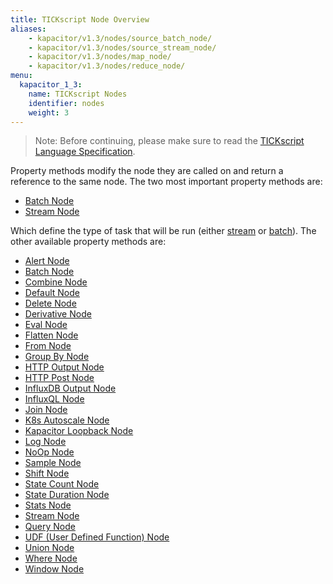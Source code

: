 ```yaml
---
title: TICKscript Node Overview
aliases:
    - kapacitor/v1.3/nodes/source_batch_node/
    - kapacitor/v1.3/nodes/source_stream_node/
    - kapacitor/v1.3/nodes/map_node/
    - kapacitor/v1.3/nodes/reduce_node/
menu:
  kapacitor_1_3:
    name: TICKscript Nodes
    identifier: nodes
    weight: 3
---
```


> Note: Before continuing, please make sure to read the
> [TICKscript Language Specification](/kapacitor/v1.3/tick/).

Property methods modify the node they are called on and return a
reference to the same node. The two most important property methods
are:

* [Batch Node](/kapacitor/v1.3/nodes/batch_node)
* [Stream Node](/kapacitor/v1.3/nodes/stream_node)

Which define the type of task that will be run (either
[stream](/kapacitor/v1.3/introduction/getting_started/#trigger-alert-from-stream-data)
or
[batch](/kapacitor/v1.3/introduction/getting_started/#trigger-alert-from-batch-data)). The
other available property methods are:

* [Alert Node](/kapacitor/v1.3/nodes/alert_node)
* [Batch Node](/kapacitor/v1.3/nodes/batch_node)
* [Combine Node](/kapacitor/v1.3/nodes/combine_node)
* [Default Node](/kapacitor/v1.3/nodes/default_node)
* [Delete Node](/kapacitor/v1.3/nodes/delete_node)
* [Derivative Node](/kapacitor/v1.3/nodes/derivative_node)
* [Eval Node](/kapacitor/v1.3/nodes/eval_node)
* [Flatten Node](/kapacitor/v1.3/nodes/flatten_node)
* [From Node](/kapacitor/v1.3/nodes/from_node)
* [Group By Node](/kapacitor/v1.3/nodes/group_by_node)
* [HTTP Output Node](/kapacitor/v1.3/nodes/http_out_node)
* [HTTP Post Node](/kapacitor/v1.3/nodes/http_post_node)
* [InfluxDB Output Node](/kapacitor/v1.3/nodes/influx_d_b_out_node)
* [InfluxQL Node](/kapacitor/v1.3/nodes/influx_q_l_node)
* [Join Node](/kapacitor/v1.3/nodes/join_node)
* [K8s Autoscale Node](/kapacitor/v1.3/nodes/k8s_autoscale_node)
* [Kapacitor Loopback Node](/kapacitor/v1.3/nodes/k8s_loopback_node)
* [Log Node](/kapacitor/v1.3/nodes/log_node)
* [NoOp Node](/kapacitor/v1.3/nodes/no_op_node)
* [Sample Node](/kapacitor/v1.3/nodes/sample_node)
* [Shift Node](/kapacitor/v1.3/nodes/shift_node)
* [State Count Node](/kapacitor/v1.3/nodes/state_count_node)
* [State Duration Node](/kapacitor/v1.3/nodes/state_duration_node)
* [Stats Node](/kapacitor/v1.3/nodes/stats_node)
* [Stream Node](/kapacitor/v1.3/nodes/stream_node)
* [Query Node](/kapacitor/v1.3/nodes/query_node)
* [UDF (User Defined Function) Node](/kapacitor/v1.3/nodes/u_d_f_node)
* [Union Node](/kapacitor/v1.3/nodes/union_node)
* [Where Node](/kapacitor/v1.3/nodes/where_node)
* [Window Node](/kapacitor/v1.3/nodes/window_node)
